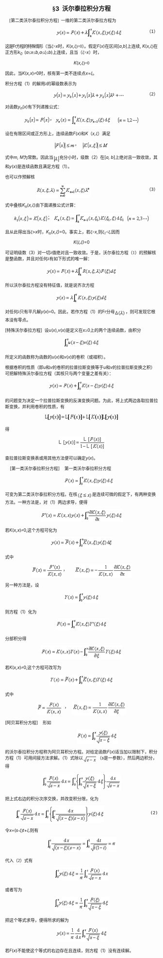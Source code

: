 <div class=Section1>
<p class=MsoNormal align=center style='text-align:center'><b><span lang=ZH-CN
style='font-size:15.0pt;font-family:宋体_GB2312'>§</span></b><b><span lang=EN-US
style='font-size:15.0pt'>3&nbsp; </span></b><b><span lang=ZH-CN
style='font-size:15.0pt;font-family:宋体_GB2312'>沃尔泰拉积分方程</span></b></p>
<p class=MsoNormalIndent><span lang=EN-US style='font-family:宋体_GB2312'>&nbsp;&nbsp;&nbsp;
[</span><span lang=ZH-CN style='font-family:宋体_GB2312'>第二类沃尔泰拉积分方程</span><span
lang=EN-US style='font-family:宋体_GB2312'>]&nbsp; </span><span lang=ZH-CN
style='font-family:宋体_GB2312'>一维的第二类沃尔泰拉方程为</span></p>
<pre style='text-align:right' align=right><span lang=EN-US style='font-family:
宋体_GB2312'>&nbsp;&nbsp;&nbsp;&nbsp;&nbsp;&nbsp;&nbsp; </span><sub><span
lang=EN-US style='font-size:10.5pt;font-family:宋体_GB2312'><img width=219
height=37 src="res/17e9d95da129bdd93c34fb6cc6aaaa52_5831_files/image002.gif"
u1:shapes="_x0000_i1025" align=absmiddle></span></sub><span lang=EN-US
style='font-family:宋体_GB2312'>&nbsp;&nbsp;&nbsp;&nbsp;&nbsp;&nbsp;&nbsp;&nbsp;&nbsp;&nbsp;&nbsp;&nbsp;&nbsp;&nbsp;&nbsp;&nbsp;&nbsp;&nbsp;&nbsp;&nbsp;&nbsp;&nbsp;&nbsp;</span><span
lang=ZH-CN style='font-family:宋体_GB2312'>（</span><span lang=EN-US>1</span><span
lang=ZH-CN style='font-family:宋体_GB2312'>）</span></pre>
<p class=MsoNormalIndent align=left style='text-align:left'><span lang=ZH-CN
style='font-family:宋体_GB2312;letter-spacing:-1.0pt'>这是</span><span lang=EN-US
style='letter-spacing:-1.0pt'>Fr</span><span lang=ZH-CN style='font-family:
宋体_GB2312;letter-spacing:-1.0pt'>方程的特殊情形</span><span lang=ZH-CN
style='font-family:宋体_GB2312'>（当<i>ξ</i></span><span lang=EN-US
style='font-family:宋体_GB2312'>&gt;</span><i><span lang=EN-US>x</span></i><span
lang=ZH-CN style='font-family:宋体_GB2312'>时，</span><i><span lang=EN-US>K</span></i><span
lang=EN-US>(<i>x,</i></span><i><span lang=ZH-CN style='font-family:宋体_GB2312'>ξ</span></i><span
lang=EN-US style='font-family:宋体_GB2312'>)=0</span><span lang=ZH-CN
style='font-family:宋体_GB2312'>）。假定</span><i><span lang=EN-US>F</span></i><span
lang=EN-US>(<i>x</i>)</span><span lang=ZH-CN style='font-family:宋体_GB2312'>在区间</span><span
lang=EN-US>[<i>a</i>,<i>b</i>]</span><span lang=ZH-CN style='font-family:宋体_GB2312'>上连续</span><span
lang=EN-US>,<i> K</i>(<i>x,</i></span><i><span lang=ZH-CN style='font-family:
宋体_GB2312'>ξ</span></i><span lang=EN-US style='font-family:宋体_GB2312'>)</span><span
lang=ZH-CN style='font-family:宋体_GB2312'>在正方形</span><i><span lang=EN-US>k<sub>0&nbsp;
</sub></span></i><span lang=EN-US>(<i>a</i></span><span lang=ZH-CN
style='font-family:宋体_GB2312'>≤</span><i><span lang=EN-US>x</span></i><span
lang=ZH-CN style='font-family:宋体_GB2312'>≤</span><i><span lang=EN-US>b,a</span></i><span
lang=ZH-CN style='font-family:宋体_GB2312'>≤</span><i><span lang=ZH-CN
style='font-family:宋体_GB2312'>ξ</span></i><span lang=ZH-CN style='font-family:
宋体_GB2312'>≤</span><i><span lang=EN-US>b</span></i><span lang=EN-US>)</span><span
lang=ZH-CN style='font-family:宋体_GB2312'>上连续，且当（<i>ξ</i></span><span
lang=EN-US style='font-family:宋体_GB2312'>&gt;</span><i><span lang=EN-US>x</span></i><span
lang=ZH-CN style='font-family:宋体_GB2312'>）时，</span></p>
<p class=MsoNormalIndent align=center style='text-align:center'><i><span
lang=EN-US>K</span></i><span lang=EN-US>(<i>x,</i></span><i><span lang=ZH-CN
style='font-family:宋体_GB2312'>ξ</span></i><span lang=EN-US style='font-family:
宋体_GB2312'>)=0</span></p>
<p class=MsoNormalIndent align=left style='text-align:left'><span lang=ZH-CN
style='font-family:宋体_GB2312'>因此，当</span><i><span lang=EN-US>K</span></i><span
lang=EN-US>(<i>x,x</i>)</span><span lang=ZH-CN style='font-family:宋体_GB2312'>≠</span><span
lang=EN-US>0</span><span lang=ZH-CN style='font-family:宋体_GB2312'>时，核有第一类不连续点</span><i><span
lang=EN-US>x</span></i><span lang=EN-US>=</span><i><span lang=ZH-CN
style='font-family:宋体_GB2312'>ξ</span></i><span lang=ZH-CN style='font-family:
宋体_GB2312'>。</span></p>
<p class=MsoNormalIndent align=left style='text-align:left'><span lang=ZH-CN
style='font-family:宋体_GB2312'>积分方程（</span><span lang=EN-US>1</span><span
lang=ZH-CN style='font-family:宋体_GB2312'>）的解用</span><i><span lang=ZH-CN
style='font-family:宋体_GB2312'>λ</span></i><span lang=ZH-CN style='font-family:
宋体_GB2312'>的幂级数表示为</span></p>
<pre style='text-align:right' align=right><span lang=EN-US style='font-family:
宋体_GB2312'>&nbsp;&nbsp;&nbsp;&nbsp;&nbsp;&nbsp;&nbsp; </span><sub><span
lang=EN-US style='font-size:10.5pt;font-family:宋体_GB2312'><img width=236
height=24 src="res/17e9d95da129bdd93c34fb6cc6aaaa52_5831_files/image004.gif"
u1:shapes="_x0000_i1026" align=absmiddle></span></sub><span lang=EN-US
style='font-family:宋体_GB2312'>&nbsp;&nbsp;&nbsp;&nbsp;&nbsp;&nbsp;&nbsp;&nbsp;&nbsp;&nbsp;&nbsp;&nbsp;&nbsp;&nbsp;&nbsp;&nbsp;&nbsp;&nbsp;&nbsp;&nbsp;&nbsp;</span><span
lang=ZH-CN style='font-family:宋体_GB2312'>（</span><span lang=EN-US>2</span><span
lang=ZH-CN style='font-family:宋体_GB2312'>）</span></pre>
<p class=MsoNormalIndent align=left style='text-align:left'><span lang=ZH-CN
style='font-family:宋体_GB2312'>对函数</span><i><span lang=EN-US>y<sub>n</sub></span></i><span
lang=EN-US>(<i>x</i>)</span><span lang=ZH-CN style='font-family:宋体_GB2312'>有下列递推公式：</span></p>
<p class=MsoNormalIndent align=center style='text-align:center'><sub><span
lang=EN-US style='font-size:10.5pt'><img width=85 height=24
src="res/17e9d95da129bdd93c34fb6cc6aaaa52_5831_files/image006.gif"
u1:shapes="_x0000_i1027" align=absmiddle></span></sub><span lang=ZH-CN
style='font-family:宋体_GB2312'>，</span><sub><span lang=ZH-CN style='font-size:
10.5pt;font-family:宋体_GB2312'> </span></sub><sub><span lang=EN-US
style='font-size:10.5pt;font-family:宋体_GB2312'><img width=185 height=37
src="res/17e9d95da129bdd93c34fb6cc6aaaa52_5831_files/image008.gif"
u1:shapes="_x0000_i1028" align=absmiddle></span></sub><span lang=EN-US>&nbsp;&nbsp;&nbsp;&nbsp;&nbsp;</span><sub><span
lang=EN-US style='font-size:10.5pt'><img width=72 height=23
src="res/17e9d95da129bdd93c34fb6cc6aaaa52_5831_files/image010.gif"
u1:shapes="_x0000_i1029" align=absmiddle></span></sub></p>
<p class=MsoNormalIndent align=left style='text-align:left'><span lang=ZH-CN
style='font-family:宋体_GB2312'>设在有限区间或正方形上，连续函数</span><i><span lang=EN-US>F</span></i><span
lang=EN-US>(<i>x</i>)</span><span lang=ZH-CN style='font-family:宋体_GB2312'>和</span><i><span
lang=EN-US>K</span></i><span lang=ZH-CN style='font-family:宋体_GB2312'>（</span><i><span
lang=EN-US>x,</span></i><i><span lang=ZH-CN style='font-family:宋体_GB2312'>ξ</span></i><span
lang=ZH-CN style='font-family:宋体_GB2312'>）满足</span></p>
<p class=MsoNormalIndent align=center style='text-align:center'><sub><span
lang=EN-US style='font-size:10.5pt;font-family:宋体_GB2312'><img width=68
height=27 src="res/17e9d95da129bdd93c34fb6cc6aaaa52_5831_files/image012.gif"
u1:shapes="_x0000_i1035" align=absmiddle></span></sub><span lang=ZH-CN
style='font-family:宋体_GB2312'>，</span><span lang=EN-US style='font-family:宋体_GB2312'>&nbsp;&nbsp;
</span><sub><span lang=EN-US style='font-size:10.5pt;font-family:宋体_GB2312'><img
width=88 height=27 src="res/17e9d95da129bdd93c34fb6cc6aaaa52_5831_files/image014.gif"
u1:shapes="_x0000_i1036" align=absmiddle></span></sub></p>
<p class=MsoNormalIndent align=left style='text-align:left'><span lang=ZH-CN
style='font-family:宋体_GB2312'>式中</span><i><span lang=EN-US>m, M</span></i><span
lang=ZH-CN style='font-family:宋体_GB2312'>为常数。因此当</span><sub><span lang=EN-US
style='font-size:10.5pt'><img width=20 height=27
src="res/17e9d95da129bdd93c34fb6cc6aaaa52_5831_files/image016.gif"
u1:shapes="_x0000_i1037" align=absmiddle></span></sub><span lang=ZH-CN
style='font-family:宋体_GB2312'>充分小时，级数（</span><span lang=EN-US>2</span><span
lang=ZH-CN style='font-family:宋体_GB2312'>）在</span><span lang=EN-US>[<i>a, b</i>]</span><span
lang=ZH-CN style='font-family:宋体_GB2312'>上绝对且一致收敛，其和</span><i><span lang=EN-US>y</span></i><span
lang=EN-US>(<i>x</i>)</span><span lang=ZH-CN style='font-family:宋体_GB2312'>是连续函数且满足方程（</span><span
lang=EN-US>1</span><span lang=ZH-CN style='font-family:宋体_GB2312'>）。</span></p>
<p class=MsoNormalIndent align=left style='text-align:left'><span lang=ZH-CN
style='font-family:宋体_GB2312'>也可以作预解核</span></p>
<pre style='text-align:right' align=right><span lang=EN-US>&nbsp;&nbsp;&nbsp;&nbsp;&nbsp;&nbsp;&nbsp;&nbsp;&nbsp;&nbsp; </span><sub><span
lang=EN-US style='font-size:10.5pt'><img width=180 height=45
src="res/17e9d95da129bdd93c34fb6cc6aaaa52_5831_files/image018.gif"
u1:shapes="_x0000_i1038" align=absmiddle></span></sub><span lang=EN-US>&nbsp;&nbsp;&nbsp;&nbsp;&nbsp;&nbsp;&nbsp;&nbsp;&nbsp;&nbsp;&nbsp;&nbsp;&nbsp;&nbsp;&nbsp;&nbsp;&nbsp;&nbsp;&nbsp;&nbsp;&nbsp;&nbsp;</span><span
lang=ZH-CN style='font-family:宋体_GB2312'>（</span><span lang=EN-US>3</span><span
lang=ZH-CN style='font-family:宋体_GB2312'>）</span></pre>
<p class=MsoNormalIndent align=left style='text-align:left'><span lang=ZH-CN
style='font-family:宋体_GB2312'>式中叠核</span><i><span lang=EN-US>K<sub>n</sub></span></i><span
lang=EN-US>(<i>x,</i></span><i><span lang=ZH-CN style='font-family:宋体_GB2312'>ξ</span></i><span
lang=EN-US>)</span><span lang=ZH-CN style='font-family:宋体_GB2312'>由下面递推公式计算：</span></p>
<p class=MsoNormalIndent align=center style='text-align:center'><sub><span
lang=EN-US style='font-size:10.5pt'><img width=113 height=23
src="res/17e9d95da129bdd93c34fb6cc6aaaa52_5831_files/image020.gif"
u1:shapes="_x0000_i1039" align=absmiddle></span></sub><span lang=ZH-CN
style='font-family:宋体_GB2312'>；</span><span lang=ZH-CN> </span><sub><span
lang=EN-US style='font-size:10.5pt'><img width=235 height=37
src="res/17e9d95da129bdd93c34fb6cc6aaaa52_5831_files/image022.gif"
u1:shapes="_x0000_i1040" align=absmiddle></span></sub><span lang=EN-US>&nbsp;&nbsp;</span><sub><span
lang=EN-US style='font-size:10.5pt'><img width=75 height=23
src="res/17e9d95da129bdd93c34fb6cc6aaaa52_5831_files/image024.gif"
u1:shapes="_x0000_i1041" align=absmiddle></span></sub></p>
<p class=MsoNormalIndent align=left style='text-align:left'><span lang=ZH-CN
style='font-family:宋体_GB2312'>且从此得出当</span><i><span lang=ZH-CN
style='font-family:宋体_GB2312'>ξ</span></i><span lang=EN-US>&gt;<i>x</i></span><span
lang=ZH-CN style='font-family:宋体_GB2312'>时，</span><i><span lang=EN-US>K<sub>n</sub></span></i><span
lang=EN-US>(<i>x,</i></span><i><span lang=ZH-CN style='font-family:宋体_GB2312'>ξ</span></i><span
lang=EN-US>)=0</span><span lang=ZH-CN style='font-family:宋体_GB2312'>。事实上，若</span><i><span
lang=ZH-CN style='font-family:宋体_GB2312'>ξ</span></i><span lang=EN-US
style='font-family:宋体_GB2312'>&gt;</span><i><span lang=EN-US>x,</span></i><span
lang=ZH-CN style='font-family:宋体_GB2312'>则</span><i><span lang=ZH-CN
style='font-family:宋体_GB2312'>ξ</span></i><i><sub><span lang=EN-US
style='font-family:宋体_GB2312'>1</span></sub></i><span lang=EN-US
style='font-family:宋体_GB2312'>&lt;</span><i><span lang=ZH-CN style='font-family:
宋体_GB2312'>ξ</span></i><span lang=EN-US style='font-family:宋体_GB2312'>,</span><span
lang=ZH-CN style='font-family:宋体_GB2312'>因而</span></p>
<p class=MsoNormalIndent align=center style='text-align:center'><i><span
lang=EN-US>K</span></i><span lang=EN-US>(</span><i><span lang=ZH-CN
style='font-family:宋体_GB2312'>ξ</span></i><i><span lang=EN-US style='font-family:
宋体_GB2312'>,</span></i><i><span lang=ZH-CN style='font-family:宋体_GB2312'>ξ</span></i><span
lang=EN-US>)=0</span></p>
<p class=MsoNormalIndent align=left style='text-align:left'><span lang=ZH-CN
style='font-family:宋体_GB2312'>可证明级数（</span><span lang=EN-US>3</span><span
lang=ZH-CN style='font-family:宋体_GB2312'>）对一切</span><i><span lang=ZH-CN
style='font-family:宋体_GB2312'>λ</span></i><span lang=ZH-CN style='font-family:
宋体_GB2312'>值绝对且一致收敛。于是，沃尔泰拉方程（</span><span lang=EN-US style='font-family:宋体_GB2312'>1</span><span
lang=ZH-CN style='font-family:宋体_GB2312'>）的预解核是整函数，并且对任何<i>λ</i></span><span
lang=ZH-CN style='font-family:宋体_GB2312'>有如下形式的唯一解：</span></p>
<p class=MsoNormalIndent align=center style='text-align:center'><sub><span
lang=EN-US style='font-size:10.5pt;font-family:宋体_GB2312'><img width=233
height=35 src="res/17e9d95da129bdd93c34fb6cc6aaaa52_5831_files/image026.gif"
u1:shapes="_x0000_i1042"></span></sub></p>
<p class=MsoNormalIndent align=left style='text-align:left'><span lang=ZH-CN
style='font-family:宋体_GB2312'>所以沃尔泰拉方程没有特征值，就是说齐次方程</span></p>
<p class=MsoNormalIndent align=center style='text-align:center'><sub><span
lang=EN-US style='font-size:10.5pt;font-family:宋体_GB2312'><img width=171
height=35 src="res/17e9d95da129bdd93c34fb6cc6aaaa52_5831_files/image028.gif"
u1:shapes="_x0000_i1043"></span></sub></p>
<p class=MsoNormalIndent align=left style='text-align:left'><span lang=ZH-CN
style='font-family:宋体_GB2312'>对任何</span><i><span lang=ZH-CN style='font-family:
宋体_GB2312'>λ</span></i><span lang=ZH-CN style='font-family:宋体_GB2312'>只有平凡解</span><i><span
lang=EN-US>y</span></i><span lang=EN-US>(<i>x</i>)</span><span lang=ZH-CN
style='font-family:宋体_GB2312'>≡</span><span lang=EN-US>0</span><span
lang=ZH-CN style='font-family:宋体_GB2312'>。因此，若作方程（</span><span lang=EN-US>1</span><span
lang=ZH-CN style='font-family:宋体_GB2312'>）的</span><span lang=EN-US>Fr</span><span
lang=ZH-CN style='font-family:宋体_GB2312'>分母</span><sub><span lang=EN-US
style='font-size:10.5pt'><img width=36 height=21
src="res/17e9d95da129bdd93c34fb6cc6aaaa52_5831_files/image030.gif"
u1:shapes="_x0000_i1044" align=absmiddle></span></sub><span lang=ZH-CN
style='font-family:宋体_GB2312'>，则可发现它根本没有零点。</span></p>
<p class=MsoNormalIndent align=left style='text-align:left'><span lang=EN-US>[</span><span
lang=ZH-CN style='font-family:宋体_GB2312'>特殊沃尔泰拉方程</span><span lang=EN-US>]&nbsp;
</span><span lang=ZH-CN style='font-family:宋体_GB2312'>设</span><i><span
lang=EN-US>u</span></i><span lang=EN-US>(<i>x</i>),<i>v</i>(<i>x</i>)</span><span
lang=ZH-CN style='font-family:宋体_GB2312'>是定义在</span><i><span lang=EN-US>x</span></i><span
lang=ZH-CN style='font-family:宋体_GB2312'>≥</span><span lang=EN-US>0</span><span
lang=ZH-CN style='font-family:宋体_GB2312'>上的两个连续函数，由积分</span></p>
<p class=MsoNormalIndent align=center style='text-align:center'><sub><span
lang=EN-US style='font-size:10.5pt'><img width=119 height=37
src="res/17e9d95da129bdd93c34fb6cc6aaaa52_5831_files/image032.gif"
u1:shapes="_x0000_i1045"></span></sub></p>
<p class=MsoNormalIndent align=left style='text-align:left'><span lang=ZH-CN
style='font-family:宋体_GB2312'>所定义的函数称为函数的</span><i><span lang=EN-US>u</span></i><span
lang=EN-US>(<i>x</i>)</span><span lang=ZH-CN style='font-family:宋体_GB2312'>和</span><i><span
lang=EN-US>v</span></i><span lang=EN-US>(<i>x</i>)</span><span lang=ZH-CN
style='font-family:宋体_GB2312'>的卷积（或褶积）。</span></p>
<p class=MsoNormalIndent align=left style='text-align:left'><span lang=ZH-CN
style='font-family:宋体_GB2312'>根据卷积的性质（即</span><i><span lang=EN-US>u</span></i><span
lang=ZH-CN style='font-family:宋体_GB2312'>和</span><i><span lang=EN-US>v</span></i><span
lang=ZH-CN style='font-family:宋体_GB2312'>的卷积的拉普拉斯变换等于</span><i><span
lang=EN-US>u</span></i><span lang=ZH-CN style='font-family:宋体_GB2312'>和</span><i><span
lang=EN-US>v</span></i><span lang=ZH-CN style='font-family:宋体_GB2312'>的拉普拉斯变换之积）可把解特殊沃尔泰拉方程（其核只与两个变量之差有关）：</span></p>
<p class=MsoNormalIndent align=center style='text-align:center'><sub><span
lang=EN-US style='font-size:10.5pt;font-family:宋体_GB2312'><img width=217
height=37 src="res/17e9d95da129bdd93c34fb6cc6aaaa52_5831_files/image034.gif"
u1:shapes="_x0000_i1046"></span></sub></p>
<p class=MsoNormalIndent><span lang=ZH-CN style='font-family:宋体_GB2312'>的问题变为决定一个拉普拉斯变换的反演变换问题。为此，将上式两边各取拉普拉斯变换，并利用卷积的性质，有</span></p>
<p class=MsoNormalIndent align=center style='text-align:center'><sub><span
lang=EN-US><img width=245 height=23
src="res/17e9d95da129bdd93c34fb6cc6aaaa52_5831_files/image036.gif"
u1:shapes="_x0000_i1047"></span></sub></p>
<p class=MsoNormalIndent><span lang=ZH-CN style='font-family:宋体_GB2312'>得</span><span
lang=ZH-CN> </span></p>
<p class=MsoNormalIndent align=center style='text-align:center'><sub><span
lang=EN-US><img width=155 height=44
src="res/17e9d95da129bdd93c34fb6cc6aaaa52_5831_files/image038.gif"
u1:shapes="_x0000_i1048"></span></sub></p>
<p class=MsoNormalIndent><span lang=ZH-CN style='font-family:宋体_GB2312'>查拉普拉斯变换表或用其他方法便可以确定</span><i><span
lang=EN-US>y</span></i><span lang=EN-US>(<i>x</i>)</span><span lang=ZH-CN
style='font-family:宋体_GB2312'>。</span></p>
<p class=MsoNormalIndent><span lang=EN-US>&nbsp;&nbsp;&nbsp; [</span><span
lang=ZH-CN style='font-family:宋体_GB2312'>第一类沃尔泰拉积分方程</span><span lang=EN-US>]&nbsp;&nbsp;&nbsp;
</span><span lang=ZH-CN style='font-family:宋体_GB2312'>第一类沃尔泰拉积分方程</span></p>
<pre style='text-align:right' align=right><span lang=EN-US>&nbsp;&nbsp;&nbsp;&nbsp;&nbsp;&nbsp;&nbsp;&nbsp;&nbsp;&nbsp;&nbsp;&nbsp;&nbsp;&nbsp;&nbsp;&nbsp;&nbsp;&nbsp;&nbsp;&nbsp;&nbsp;&nbsp; </span><sub><span
lang=EN-US style='font-size:10.5pt;font-family:宋体_GB2312'><img width=164
height=37 src="res/17e9d95da129bdd93c34fb6cc6aaaa52_5831_files/image040.gif"
u1:shapes="_x0000_i1049" align=absmiddle></span></sub><span lang=EN-US>&nbsp;&nbsp;&nbsp;&nbsp;&nbsp;&nbsp;&nbsp;&nbsp;&nbsp;&nbsp;&nbsp;&nbsp;&nbsp;&nbsp;&nbsp;&nbsp;&nbsp;&nbsp;&nbsp;&nbsp;&nbsp;&nbsp;&nbsp;&nbsp;&nbsp;&nbsp;</span><span
lang=ZH-CN style='font-family:宋体_GB2312'>（</span><span lang=EN-US>1</span><span
lang=ZH-CN style='font-family:宋体_GB2312'>）</span></pre>
<p class=MsoNormalIndent><span lang=ZH-CN style='font-family:宋体_GB2312'>可变为第二类沃尔泰拉积分方程。在核</span><sub><span
lang=EN-US style='font-size:10.5pt'><img width=49 height=21
src="res/17e9d95da129bdd93c34fb6cc6aaaa52_5831_files/image042.gif"
u1:shapes="_x0000_i1050" align=absmiddle></span></sub><span lang=ZH-CN
style='font-family:宋体_GB2312'>是连续可微的假定下，有两种变换方法。一种方法是，对（</span><span
lang=EN-US>1</span><span lang=ZH-CN style='font-family:宋体_GB2312'>）两边求导，便得</span></p>
<p class=MsoNormalIndent align=center style='text-align:center'><sub><span
lang=EN-US style='font-size:10.5pt'><img width=271 height=41
src="res/17e9d95da129bdd93c34fb6cc6aaaa52_5831_files/image044.gif"
u1:shapes="_x0000_i1051"></span></sub></p>
<p class=MsoNormalIndent><span lang=ZH-CN style='font-family:宋体_GB2312'>若</span><i><span
lang=EN-US>K</span></i><span lang=EN-US>(<i>x,x</i>)</span><span lang=ZH-CN
style='font-family:宋体_GB2312'>≠</span><span lang=EN-US>0,</span><span
lang=ZH-CN style='font-family:宋体_GB2312'>这个方程可化为</span></p>
<p class=MsoNormalIndent align=center style='text-align:center'><sub><span
lang=EN-US style='font-size:10.5pt'><img width=205 height=37
src="res/17e9d95da129bdd93c34fb6cc6aaaa52_5831_files/image046.gif"
u1:shapes="_x0000_i1052"></span></sub></p>
<p class=MsoNormalIndent><span lang=ZH-CN style='font-family:宋体_GB2312'>式中</span></p>
<p class=MsoNormalIndent align=center style='text-align:center'><sub><span
lang=EN-US style='font-size:10.5pt'><img width=104 height=44
src="res/17e9d95da129bdd93c34fb6cc6aaaa52_5831_files/image048.gif"
u1:shapes="_x0000_i1053" align=absmiddle></span></sub><span lang=ZH-CN
style='font-family:宋体_GB2312'>，</span><span lang=EN-US>&nbsp;&nbsp;&nbsp;&nbsp;&nbsp;
</span><sub><span lang=EN-US style='font-size:10.5pt'><img width=188 height=44
src="res/17e9d95da129bdd93c34fb6cc6aaaa52_5831_files/image050.gif"
u1:shapes="_x0000_i1054" align=absmiddle></span></sub></p>
<p class=MsoNormalIndent align=left style='text-align:left'><span lang=ZH-CN
style='font-family:宋体_GB2312'>另一种方法是，设</span></p>
<p class=MsoNormalIndent align=center style='text-align:center'><sub><span
lang=EN-US style='font-size:10.5pt'><img width=115 height=37
src="res/17e9d95da129bdd93c34fb6cc6aaaa52_5831_files/image052.gif"
u1:shapes="_x0000_i1055"></span></sub></p>
<p class=MsoNormalIndent align=left style='text-align:left'><span lang=ZH-CN
style='font-family:宋体_GB2312'>则方程（</span><span lang=EN-US>1</span><span
lang=ZH-CN style='font-family:宋体_GB2312'>）化为</span></p>
<p class=MsoNormalIndent align=center style='text-align:center'><sub><span
lang=EN-US style='font-size:10.5pt'><img width=169 height=37
src="res/17e9d95da129bdd93c34fb6cc6aaaa52_5831_files/image054.gif"
u1:shapes="_x0000_i1056"></span></sub></p>
<p class=MsoNormalIndent align=left style='text-align:left'><span lang=ZH-CN
style='font-family:宋体_GB2312'>分部积分得</span></p>
<p class=MsoNormalIndent align=center style='text-align:center'><sub><span
lang=EN-US style='font-size:10.5pt'><img width=268 height=44
src="res/17e9d95da129bdd93c34fb6cc6aaaa52_5831_files/image056.gif"
u1:shapes="_x0000_i1057"></span></sub></p>
<p class=MsoNormalIndent align=left style='text-align:left'><span lang=ZH-CN
style='font-family:宋体_GB2312'>若</span><i><span lang=EN-US>K</span></i><span
lang=EN-US>(<i>x,x</i>)</span><span lang=ZH-CN style='font-family:宋体_GB2312'>≠</span><span
lang=EN-US>0,</span><span lang=ZH-CN style='font-family:宋体_GB2312'>这个方程可改写为</span></p>
<p class=MsoNormalIndent align=center style='text-align:center'><sub><span
lang=EN-US style='font-size:10.5pt'><img width=209 height=37
src="res/17e9d95da129bdd93c34fb6cc6aaaa52_5831_files/image058.gif"
u1:shapes="_x0000_i1058"></span></sub></p>
<p class=MsoNormalIndent align=left style='text-align:left'><span lang=ZH-CN
style='font-family:宋体_GB2312'>式中</span></p>
<p class=MsoNormalIndent align=center style='text-align:center'><sub><span
lang=EN-US><img width=83 height=44
src="res/17e9d95da129bdd93c34fb6cc6aaaa52_5831_files/image060.gif"
u1:shapes="_x0000_i1059" align=absmiddle></span></sub><span lang=EN-US>&nbsp; </span><span
lang=ZH-CN style='font-family:宋体_GB2312'>，</span><span lang=EN-US>&nbsp;&nbsp; </span><sub><span
lang=EN-US style='font-size:10.5pt'><img width=177 height=44
src="res/17e9d95da129bdd93c34fb6cc6aaaa52_5831_files/image062.gif"
u1:shapes="_x0000_i1060" align=absmiddle></span></sub></p>
<p class=MsoNormalIndent><span lang=EN-US>[</span><span lang=ZH-CN
style='font-family:宋体_GB2312'>阿贝耳积分方程</span><span lang=EN-US>]&nbsp;&nbsp;&nbsp;
</span><span lang=ZH-CN style='font-family:宋体_GB2312'>形如</span></p>
<pre style='text-align:right' align=right><span lang=EN-US>&nbsp;&nbsp;&nbsp;&nbsp;&nbsp;&nbsp;&nbsp;&nbsp;&nbsp;&nbsp;&nbsp;&nbsp;&nbsp;&nbsp;&nbsp;&nbsp;&nbsp;&nbsp;&nbsp;&nbsp;&nbsp;&nbsp;&nbsp;&nbsp;&nbsp;&nbsp;&nbsp; </span><sub><span
lang=EN-US style='font-size:10.5pt'><img width=135 height=48
src="res/17e9d95da129bdd93c34fb6cc6aaaa52_5831_files/image064.gif"
u1:shapes="_x0000_i1061" align=absmiddle>&nbsp;&nbsp;&nbsp;&nbsp;&nbsp;&nbsp;&nbsp;&nbsp;&nbsp;&nbsp;&nbsp;&nbsp;&nbsp;&nbsp;&nbsp;&nbsp;&nbsp;&nbsp;&nbsp;&nbsp;&nbsp;&nbsp;&nbsp;&nbsp;&nbsp;&nbsp;&nbsp;&nbsp;&nbsp;&nbsp;&nbsp;&nbsp;&nbsp;&nbsp;&nbsp;&nbsp;&nbsp;&nbsp;</span></sub><span
lang=EN-US style='font-size:10.5pt'>&nbsp;(1)</span></pre>
<p class=MsoNormalIndent align=left style='text-align:left'><span lang=ZH-CN
style='font-family:宋体_GB2312'>的沃尔泰拉积分方程称为阿贝耳积分方程。对给定函数</span><i><span
lang=EN-US>F</span></i><span lang=EN-US>(<i>x</i>)</span><span lang=ZH-CN
style='font-family:宋体_GB2312'>适当加以限制下，积分方程（</span><span lang=EN-US>1</span><span
lang=ZH-CN style='font-family:宋体_GB2312'>）可用间接方法求解。（</span><span lang=EN-US>1</span><span
lang=ZH-CN style='font-family:宋体_GB2312'>）式除以</span><sub><span lang=EN-US
style='font-size:10.5pt'><img width=48 height=23
src="res/17e9d95da129bdd93c34fb6cc6aaaa52_5831_files/image066.gif"
u1:shapes="_x0000_i1062" align=absmiddle></span></sub><span lang=ZH-CN
style='font-family:宋体_GB2312'>（</span><i><span lang=EN-US>s</span></i><span
lang=ZH-CN style='font-family:宋体_GB2312'>是一参数），然后两边积分，得</span></p>
<p class=MsoNormalIndent align=center style='text-align:center'><sub><span
lang=EN-US style='font-size:10.5pt'><img width=260 height=56
src="res/17e9d95da129bdd93c34fb6cc6aaaa52_5831_files/image068.gif"
u1:shapes="_x0000_i1063"></span></sub></p>
<p class=MsoNormalIndent align=left style='text-align:left'><span lang=ZH-CN
style='font-family:宋体_GB2312'>把上式右边的积分次序交换，并改变积分限，化为</span></p>
<pre style='text-align:right' align=right><span lang=EN-US>&nbsp;&nbsp;&nbsp; <sub><img
width=293 height=56 src="res/17e9d95da129bdd93c34fb6cc6aaaa52_5831_files/image070.gif"
u1:shapes="_x0000_i1064" align=absmiddle></sub>&nbsp;&nbsp;&nbsp;&nbsp;&nbsp;&nbsp;&nbsp;&nbsp;&nbsp;&nbsp;&nbsp;&nbsp;&nbsp;&nbsp;&nbsp;&nbsp;&nbsp;&nbsp;(2)</span></pre>
<p class=MsoNormalIndent align=left style='text-align:left'><span lang=ZH-CN
style='font-family:宋体_GB2312'>令</span><i><span lang=EN-US>x=</span></i><span
lang=EN-US>(<i>s</i></span><span lang=EN-US style='font-family:宋体_GB2312'>-</span><i><span
lang=ZH-CN style='font-family:宋体_GB2312'>ξ</span></i><span lang=EN-US
style='font-family:宋体_GB2312'>)</span><i><span lang=EN-US>t</span></i><span
lang=EN-US>+</span><i><span lang=ZH-CN style='font-family:宋体_GB2312'>ξ</span></i><span
lang=EN-US style='font-family:宋体_GB2312'>,</span><span lang=ZH-CN
style='font-family:宋体_GB2312'>则有</span></p>
<p class=MsoNormalIndent align=center style='text-align:center'><sub><span
lang=EN-US><img width=229 height=48
src="res/17e9d95da129bdd93c34fb6cc6aaaa52_5831_files/image072.gif"
u1:shapes="_x0000_i1065"></span></sub></p>
<p class=MsoNormalIndent align=left style='text-align:left'><span lang=ZH-CN
style='font-family:宋体_GB2312'>代入（</span><span lang=EN-US style='font-family:
宋体_GB2312'>2</span><span lang=ZH-CN style='font-family:宋体_GB2312'>）式有</span></p>
<p class=MsoNormalIndent align=center style='text-align:center'><sub><span
lang=EN-US style='font-size:10.5pt;font-family:宋体_GB2312'><img width=179
height=44 src="res/17e9d95da129bdd93c34fb6cc6aaaa52_5831_files/image074.gif"
u1:shapes="_x0000_i1066"></span></sub></p>
<p class=MsoNormalIndent align=left style='text-align:left'><span lang=ZH-CN
style='font-family:宋体_GB2312'>或者写为</span></p>
<p class=MsoNormalIndent align=center style='text-align:center'><sub><span
lang=EN-US style='font-size:10.5pt;font-family:宋体_GB2312'><img width=181
height=48 src="res/17e9d95da129bdd93c34fb6cc6aaaa52_5831_files/image076.gif"
u1:shapes="_x0000_i1067"></span></sub></p>
<p class=MsoNormalIndent align=left style='text-align:left'><span lang=ZH-CN
style='font-family:宋体_GB2312'>把这个等式求导，便得所求的解为</span></p>
<p class=MsoNormalIndent align=center style='text-align:center'><sub><span
lang=EN-US style='font-size:10.5pt;font-family:宋体_GB2312'><img width=169
height=48 src="res/17e9d95da129bdd93c34fb6cc6aaaa52_5831_files/image078.gif"
u1:shapes="_x0000_i1068"></span></sub></p>
<p class=MsoNormal><span lang=ZH-CN style='font-family:宋体_GB2312'>若</span><i><span
lang=EN-US>F</span></i><span lang=EN-US>(<i>x</i>)</span><span lang=ZH-CN
style='font-family:宋体_GB2312'>不能使这个等式的右边存在且连续，则方程（</span><span lang=EN-US>1</span><span
lang=ZH-CN style='font-family:宋体_GB2312'>）没有连续解。</span></p>
</div>